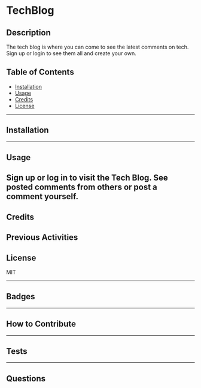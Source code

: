 # TechBlog

## Description

The tech blog is where you can come to see the latest comments on tech. Sign up or login to see them all and create your own.  

## Table of Contents 

- [Installation](#installation)
- [Usage](#usage)
- [Credits](#credits)
- [License](#license)
---
## Installation


---
## Usage

Sign up or log in to visit the Tech Blog. See posted comments from others or post a comment yourself. 
---
## Credits

Previous Activities
---
## License

MIT

---
## Badges



---
## How to Contribute


---
## Tests



---
## Questions
